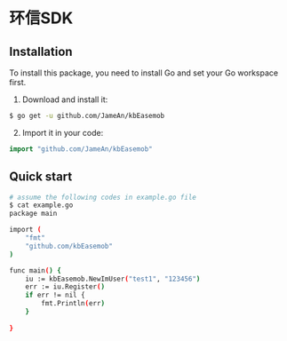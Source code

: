 # 环信SDK
 ## Installation
 
 To install this package, you need to install Go and set your Go workspace first.
 
 1. Download and install it:
 
 ```sh
 $ go get -u github.com/JameAn/kbEasemob 
 ```
 
 2. Import it in your code:
 
 ```go
 import "github.com/JameAn/kbEasemob"
```

## Quick start
```sh
# assume the following codes in example.go file
$ cat example.go
package main

import (
	"fmt"
	"github.com/kbEasemob"
)

func main() {
	iu := kbEasemob.NewImUser("test1", "123456")
	err := iu.Register()
	if err != nil {
	    fmt.Println(err)
	}
	
}
```